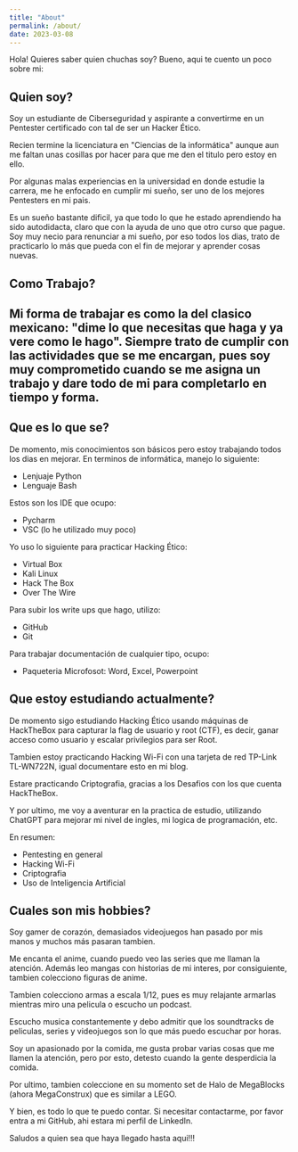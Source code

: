 ```yaml
---
title: "About"
permalink: /about/
date: 2023-03-08
---
```

Hola! Quieres saber quien chuchas soy? Bueno, aqui te cuento un poco sobre mi:

## Quien soy?
Soy un estudiante de Ciberseguridad y aspirante a convertirme en un Pentester certificado con tal de ser un Hacker Ético.

Recien termine la licenciatura en "Ciencias de la informática" aunque aun me faltan unas cosillas por hacer para que me den el titulo pero estoy en ello.

Por algunas malas experiencias en la universidad en donde estudie la carrera, me he enfocado en cumplir mi sueño, ser uno de los mejores Pentesters en mi pais.

Es un sueño bastante dificil, ya que todo lo que he estado aprendiendo ha sido autodidacta, claro que con la ayuda de uno que otro curso que pague. Soy muy necio para renunciar a mi sueño, por eso todos los dias, trato de practicarlo lo más que pueda con el fin de mejorar y aprender cosas nuevas.

## Como Trabajo?
Mi forma de trabajar es como la del clasico mexicano: "dime lo que necesitas que haga y ya vere como le hago". Siempre trato de cumplir con las actividades que se me encargan, pues soy muy comprometido cuando se me asigna un trabajo y dare todo de mi para completarlo en tiempo y forma.
-
## Que es lo que se?
De momento, mis conocimientos son básicos pero estoy trabajando todos los dias en mejorar. En terminos de informática, manejo lo siguiente:
* Lenjuaje Python
* Lenguaje Bash

Estos son los IDE que ocupo:
* Pycharm
* VSC (lo he utilizado muy poco)

Yo uso lo siguiente para practicar Hacking Ético:
* Virtual Box
* Kali Linux
* Hack The Box
* Over The Wire

Para subir los write ups que hago, utilizo:
* GitHub
* Git

Para trabajar documentación de cualquier tipo, ocupo:
* Paqueteria Microfosot: Word, Excel, Powerpoint

## Que estoy estudiando actualmente?
De momento sigo estudiando Hacking Ético usando máquinas de HackTheBox para capturar la flag de usuario y root (CTF), es decir, ganar acceso como usuario y escalar privilegios para ser Root.

Tambien estoy practicando Hacking Wi-Fi con una tarjeta de red TP-Link TL-WN722N, igual documentare esto en mi blog.

Estare practicando Criptografia, gracias a los Desafios con los que cuenta HackTheBox.

Y por ultimo, me voy a aventurar en la practica de estudio, utilizando ChatGPT para mejorar mi nivel de ingles, mi logica de programación, etc.

En resumen:
* Pentesting en general
* Hacking Wi-Fi
* Criptografia
* Uso de Inteligencia Artificial

## Cuales son mis hobbies?
Soy gamer de corazón, demasiados videojuegos han pasado por mis manos y muchos más pasaran tambien.

Me encanta el anime, cuando puedo veo las series que me llaman la atención. Además leo mangas con historias de mi interes, por consiguiente, tambien colecciono figuras de anime.

Tambien colecciono armas a escala 1/12, pues es muy relajante armarlas mientras miro una pelicula o escucho un podcast.

Escucho musica constantemente y debo admitir que los soundtracks de peliculas, series y videojuegos son lo que más puedo escuchar por horas.

Soy un apasionado por la comida, me gusta probar varias cosas que me llamen la atención, pero por esto, detesto cuando la gente desperdicia la comida.

Por ultimo, tambien coleccione en su momento set de Halo de MegaBlocks (ahora MegaConstrux) que es similar a LEGO.


Y bien, es todo lo que te puedo contar. Si necesitar contactarme, por favor entra a mi GitHub, ahi estara mi perfil de LinkedIn.

Saludos a quien sea que haya llegado hasta aqui!!!
